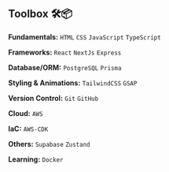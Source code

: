 
## Toolbox 🛠📦

**Fundamentals:** `HTML` `CSS` `JavaScript` `TypeScript` 

**Frameworks:** `React` `NextJs` `Express`

**Database/ORM:** `PostgreSQL` `Prisma`

 **Styling & Animations:** `TailwindCSS` `GSAP`

**Version Control:** `Git` `GitHub`

**Cloud:** `AWS`

**IaC:**  `AWS-CDK`

**Others:** `Supabase` `Zustand`

**Learning:** `Docker`
<!--
**shubomifashakin/shubomifashakin** is a ✨ _special_ ✨ repository because its `README.md` (this file) appears on your GitHub profile.

Here are some ideas to get you started:

- 🔭 I’m currently working on ...
- 🌱 I’m currently learning ...
- 👯 I’m looking to collaborate on ...
- 🤔 I’m looking for help with ...
- 💬 Ask me about ...
- 📫 How to reach me: ...
- 😄 Pronouns: He/Him
- ⚡ Fun fact: ...
-->
